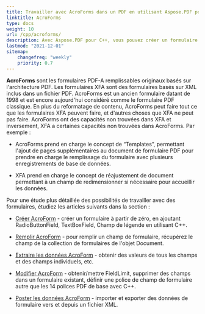 ```yaml
---
title: Travailler avec AcroForms dans un PDF en utilisant Aspose.PDF pour C++
linktitle: AcroForms
type: docs
weight: 10
url: /cpp/acroforms/
description: Avec Aspose.PDF pour C++, vous pouvez créer un formulaire à partir de zéro, remplir le champ de formulaire dans un document PDF, extraire des données du formulaire, ajouter ou supprimer des champs dans le formulaire existant.
lastmod: "2021-12-01"
sitemap:
    changefreq: "weekly"
    priority: 0.7
---
```


**AcroForms** sont les formulaires PDF-A remplissables originaux basés sur l'architecture PDF. Les formulaires XFA sont des formulaires basés sur XML inclus dans un fichier PDF. AcroForms est un ancien formulaire datant de 1998 et est encore aujourd'hui considéré comme le formulaire PDF classique. En plus du reformatage de contenu, AcroForms peut faire tout ce que les formulaires XFA peuvent faire, et d'autres choses que XFA ne peut pas faire. AcroForms ont des capacités non trouvées dans XFA et inversement, XFA a certaines capacités non trouvées dans AcroForms. Par exemple :

- AcroForms prend en charge le concept de “Templates”, permettant l'ajout de pages supplémentaires au document de formulaire PDF pour prendre en charge le remplissage du formulaire avec plusieurs enregistrements de base de données.

- XFA prend en charge le concept de réajustement de document permettant à un champ de redimensionner si nécessaire pour accueillir les données.

Pour une étude plus détaillée des possibilités de travailler avec des formulaires, étudiez les articles suivants dans la section :

- [Créer AcroForm](/pdf/cpp/create-form/) - créer un formulaire à partir de zéro, en ajoutant RadioButtonField, TextBoxField, Champ de légende en utilisant C++.

- [Remplir AcroForm](/pdf/cpp/fill-form/) - pour remplir un champ de formulaire, récupérez le champ de la collection de formulaires de l'objet Document.

- [Extraire les données AcroForm](/pdf/cpp/extract-form/) - obtenir des valeurs de tous les champs et des champs individuels, etc.

- [Modifier AcroForm](/pdf/cpp/modifing-form/) - obtenir/mettre FieldLimit, supprimer des champs dans un formulaire existant, définir une police de champ de formulaire autre que les 14 polices PDF de base avec C++.

- [Poster les données AcroForm](/pdf/cpp/posting-acroform-data/) - importer et exporter des données de formulaire vers et depuis un fichier XML.